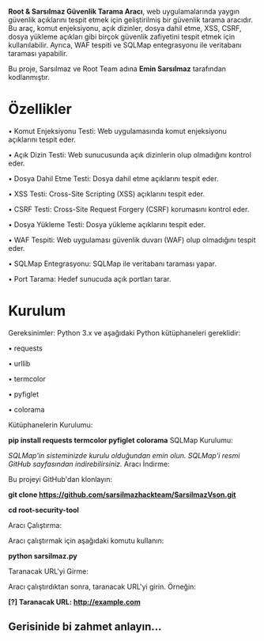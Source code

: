 **Root & Sarsılmaz Güvenlik Tarama Aracı**, web uygulamalarında yaygın güvenlik açıklarını tespit etmek için geliştirilmiş bir güvenlik tarama aracıdır. Bu araç, komut enjeksiyonu, açık dizinler, dosya dahil etme, XSS, CSRF, dosya yükleme açıkları gibi birçok güvenlik zafiyetini tespit etmek için kullanılabilir. Ayrıca, WAF tespiti ve SQLMap entegrasyonu ile veritabanı taraması yapabilir.

Bu proje, Sarsılmaz ve Root Team adına **Emin Sarsılmaz** tarafından kodlanmıştır.

# Özellikler
• Komut Enjeksiyonu Testi: Web uygulamasında komut enjeksiyonu açıklarını tespit eder.

• Açık Dizin Testi: Web sunucusunda açık dizinlerin olup olmadığını kontrol eder.

• Dosya Dahil Etme Testi: Dosya dahil etme açıklarını tespit eder.

• XSS Testi: Cross-Site Scripting (XSS) açıklarını tespit eder.

• CSRF Testi: Cross-Site Request Forgery (CSRF) korumasını kontrol eder.

• Dosya Yükleme Testi: Dosya yükleme açıklarını tespit eder.

• WAF Tespiti: Web uygulaması güvenlik duvarı (WAF) olup olmadığını tespit eder.

• SQLMap Entegrasyonu: SQLMap ile veritabanı taraması yapar.

• Port Tarama: Hedef sunucuda açık portları tarar.

# Kurulum
Gereksinimler: Python 3.x ve aşağıdaki Python kütüphaneleri gereklidir:

• requests

• urllib

• termcolor

• pyfiglet

• colorama

Kütüphanelerin Kurulumu:

**pip install requests termcolor pyfiglet colorama**
SQLMap Kurulumu:

*SQLMap'in sisteminizde kurulu olduğundan emin olun. SQLMap'i resmi GitHub sayfasından indirebilirsiniz.*
Aracı İndirme:

Bu projeyi GitHub'dan klonlayın:

**git clone https://github.com/sarsilmazhackteam/SarsilmazVson.git**

**cd root-security-tool**

Aracı Çalıştırma:

Aracı çalıştırmak için aşağıdaki komutu kullanın:

**python sarsilmaz.py**

Taranacak URL'yi Girme:

Aracı çalıştırdıktan sonra, taranacak URL'yi girin. Örneğin:

**[?] Taranacak URL: http://example.com**

## Gerisinide bi zahmet anlayın...
